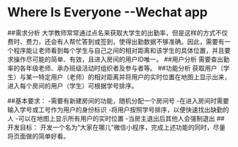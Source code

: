 # Where Is Everyone --Wechat app
##需求分析
  大学教师常常通过点名来获取大学生的出勤率，但是这样的方式不仅费时、费力，还会有人帮忙答到或签到，使得出勤数据不够准确。因此，需要有一个程序能让老师看到每个学生与自己之间的相对距离和该学生的具体位置，并且要求操作尽可能的简单、有效，且进入房间的用户ID唯一。
##用户分析
  需要查出勤率的各年级老师、承办班级活动时组织者及参与者等。
##功能分析
  获取用户（学生）与某一特定用户（老师）的相对距离并将用户的实时位置在地图上显示出来，进入每个房间的用户（学生）可根据学号排序。

##基本要求：
-需要有新建房间的功能，随机分配一个房间号
-在进入房间时需要输入学号或工号作为用户的身份标识
-将用户按照学号排序，以便快速找出缺勤的人
-可以在地图上显示所有用户的实时位置
-当房主退出后其他人会强制退出
##开发目标：
开发一个名为“大家在哪儿”微信小程序，完成上述功能的同时，尽量将页面做的简单好看。
